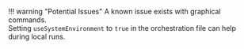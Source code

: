 !!! warning "Potential Issues"
    A known issue exists with graphical commands.  
    Setting `useSystemEnvironment` to `true` in the orchestration file can help during local runs.